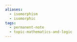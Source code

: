 ```yaml
---
aliases:
  - isomorphism
  - isomorphic
tags:
  - permanent-note
  - topic-mathematics-and-logic
---
```

